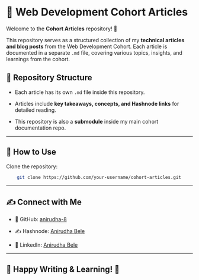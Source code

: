 # 📝 Web Development Cohort Articles  

Welcome to the **Cohort Articles** repository! 🚀  

This repository serves as a structured collection of my **technical articles and blog posts** from the Web Development Cohort. Each article is documented in a separate `.md` file, covering various topics, insights, and learnings from the cohort.  

## 📌 Repository Structure  

- Each article has its own `.md` file inside this repository.  

- Articles include **key takeaways, concepts, and Hashnode links** for detailed reading.  

- This repository is also a **submodule** inside my main cohort documentation repo.

---

## 🔧 How to Use  

Clone the repository:  

```bash
    git clone https://github.com/your-username/cohort-articles.git
```

---

## ✍️ Connect with Me

- 🐙 GitHub: [anirudha-8](https://github.com/anirudha-8)

- ✍️ Hashnode: [Anirudha Bele](https://hashnode.com/@anirudha-8)

- 🔗 LinkedIn: [Anirudha Bele](https://www.linkedin.com/in/anirudha-bele-394677320/)

---

## 🚀 Happy Writing & Learning! 🎉
